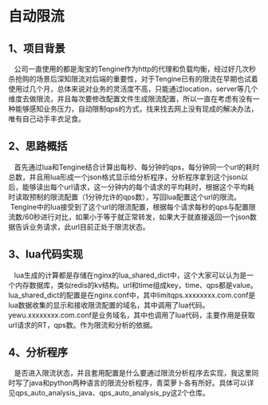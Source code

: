 自动限流
====
1、项目背景
-------
    公司一直使用的都是淘宝的Tengine作为http的代理和负载均衡，经过好几次秒杀抢购的场景后深知限流对后端的重要性，对于Tengine已有的限流在早期也试着使用过几个月，总体来说对业务的灵活度不高，只能通过location，server等几个维度去做限流，并且每次要修改配置文件生成限流配置，所以一直在考虑有没有一种能够感知业务压力，自动限制qps的方式，找来找去网上没有现成的解决办法，唯有自己动手丰衣足食。
    
2、思路概括
-------
    首先通过lua和Tengine结合计算出每秒、每分钟的qps，每分钟同一个url的耗时总数，并且用lua形成一个json格式显示给分析程序，分析程序拿到这个json以后，能够读出每个url请求，这一分钟内的每个请求的平均耗时，根据这个平均耗时读取预制的限流配置（1分钟允许的qps数），写回lua配置这个url的限流。
    Tengine中的lua接受到了这个url的限流配置，根据每个请求每秒的qps与配置限流数/60秒进行对比，如果小于等于就正常转发，如果大于就直接返回一个json数据告诉业务请求，此url目前正处于限流状态。

3、lua代码实现
-------
    lua生成的计算都是存储在nginx的lua_shared_dict中，这个大家可以认为是一个内存数据库，类似redis的kv结构。url和time组成key，time、qps都是value。lua_shared_dict的配置是在nginx.conf中，其中limitqps.xxxxxxxx.com.conf是lua数据收集的显示和接收限流配置的域名，其中调用了lua代码。yewu.xxxxxxxx.com.conf是业务域名，其中也调用了lua代码，主要作用是获取url请求的RT，qps数。作为限流和分析的依据。

4、分析程序
-------
    是否进入限流状态，并且套用配置是什么要通过限流分析程序去实现，我这里同时写了java和python两种语言的限流分析程序，青菜萝卜各有所好。具体可以详见qps_auto_analysis_java、qps_auto_analysis_py这2个仓库。
